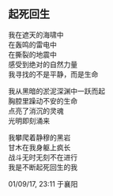 ## 起死回生

我在遮天的海啸中<br>
在轰鸣的雷电中<br>
在撕裂的地震中<br>
感受到绝对的自然力量<br>
我寻找的不是平静，而是生命<br>

我从黑暗的淤泥深渊中一跃而起<br>
胸腔里躁动不安的生命<br>
点亮了消沉的灵魂<br>
光明即刻涌来<br>

我攀爬着静穆的黑岩<br>
甘木在我身躯上疯长<br>
战斗无时无刻不在进行<br>
我是不断起死回生的我<br>

01/09/17, 23:11 于襄阳
